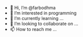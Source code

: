 - 👋 Hi, I’m @farbodhma
- 👀 I’m interested in programming
- 🌱 I’m currently learning ...
- 💞️ I’m looking to collaborate on ...
- 📫 How to reach me ...

<!---
farbodhma/farbodhma is a ✨ special ✨ repository because its `README.md` (this file) appears on your GitHub profile.
You can click the Preview link to take a look at your changes.
--->
